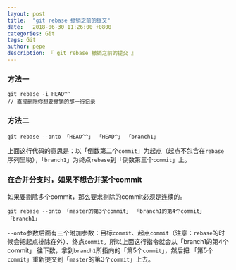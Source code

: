 ```yaml
---
layout: post
title:  "git rebase 撤销之前的提交"
date:   2018-06-30 11:26:00 +0800
categories: Git
tags: Git
author: pepe
description: 『 git rebase 撤销之前的提交 』
---
```


### **方法一**
```
git rebase -i HEAD^^
// 直接删除你想要撤销的那一行记录
```

### **方法二**
```
git rebase --onto 「HEAD^^」 「HEAD^」 「branch1」
```
上面这行代码的意思是：以「倒数第二个`commit`」为起点（起点不包含在`rebase`序列里哟），「`branch1`」为终点`rebase`到「倒数第三个`commit`」上。


### **在合并分支时，如果不想合并某个commit**
如果要剔除多个commit，那么要求剔除的commit必须是连续的。

```
git rebase --onto 「master的第3个commit」 「branch1的第4个commit」 「branch1」
```

`--onto`参数后面有三个附加参数：目标`commit`、起点`commit`（注意：`rebase`的时候会把起点排除在外）、终点`commit`。所以上面这行指令就会从「branch1的第4个commit」 往下数，拿到`branch1`所指向的「第5个`commit`」，然后把 「第5个`commit`」重新提交到「`master`的第3个`commit`」上去。


























